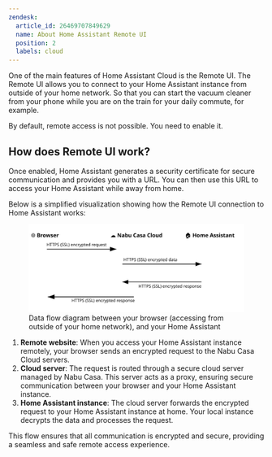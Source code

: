 ```yaml
---
zendesk:
  article_id: 26469707849629
  name: About Home Assistant Remote UI
  position: 2
  labels: cloud
---
```


One of the main features of Home Assistant Cloud is the Remote UI. The Remote UI allows you to connect to your Home Assistant instance from outside of your home network. So that you can start the vacuum cleaner from your phone while you are on the train for your daily commute, for example.

By default, remote access is not possible. You need to enable it.

## How does Remote UI work?

Once enabled, Home Assistant generates a security certificate for secure communication and provides you with a URL. You can then use this URL to access your Home Assistant while away from home.

Below is a simplified visualization showing how the Remote UI connection to Home Assistant works:

<figure>
  <img src="/static/img/cloud/ha-cloud-remote-remote-ui-data-flow.svg" alt="Data flow diagram between your browser outside of your home network, and your Home Assistant">
  <figcaption>Data flow diagram between your browser (accessing from outside of your home network), and your Home Assistant</figcaption>
</figure>

1. **Remote website**: When you access your Home Assistant instance remotely, your browser sends an encrypted request to the Nabu Casa Cloud servers.
2. **Cloud server**: The request is routed through a secure cloud server managed by Nabu Casa. This server acts as a proxy, ensuring secure communication between your browser and your Home Assistant instance.
3. **Home Assistant instance**: The cloud server forwards the encrypted request to your Home Assistant instance at home. Your local instance decrypts the data and processes the request.

This flow ensures that all communication is encrypted and secure, providing a seamless and safe remote access experience.
